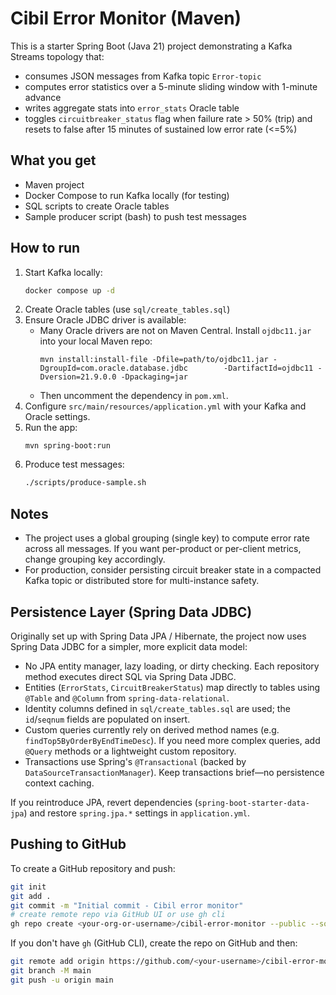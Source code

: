 # Cibil Error Monitor (Maven)

This is a starter Spring Boot (Java 21) project demonstrating a Kafka Streams topology that:
- consumes JSON messages from Kafka topic `Error-topic`
- computes error statistics over a 5-minute sliding window with 1-minute advance
- writes aggregate stats into `error_stats` Oracle table
- toggles `circuitbreaker_status` flag when failure rate > 50% (trip) and resets to false after 15 minutes of sustained low error rate (<=5%)

## What you get
- Maven project
- Docker Compose to run Kafka locally (for testing)
- SQL scripts to create Oracle tables
- Sample producer script (bash) to push test messages

## How to run
1. Start Kafka locally:
   ```bash
   docker compose up -d
   ```
2. Create Oracle tables (use `sql/create_tables.sql`)
3. Ensure Oracle JDBC driver is available:
   - Many Oracle drivers are not on Maven Central. Install `ojdbc11.jar` into your local Maven repo:
     ```
     mvn install:install-file -Dfile=path/to/ojdbc11.jar -DgroupId=com.oracle.database.jdbc        -DartifactId=ojdbc11 -Dversion=21.9.0.0 -Dpackaging=jar
     ```
   - Then uncomment the dependency in `pom.xml`.
4. Configure `src/main/resources/application.yml` with your Kafka and Oracle settings.
5. Run the app:
   ```
   mvn spring-boot:run
   ```
6. Produce test messages:
   ```bash
   ./scripts/produce-sample.sh
   ```

## Notes
- The project uses a global grouping (single key) to compute error rate across all messages. If you want per-product or per-client metrics, change grouping key accordingly.
- For production, consider persisting circuit breaker state in a compacted Kafka topic or distributed store for multi-instance safety.

## Persistence Layer (Spring Data JDBC)
Originally set up with Spring Data JPA / Hibernate, the project now uses Spring Data JDBC for a simpler, more explicit data model:
- No JPA entity manager, lazy loading, or dirty checking. Each repository method executes direct SQL via Spring Data JDBC.
- Entities (`ErrorStats`, `CircuitBreakerStatus`) map directly to tables using `@Table` and `@Column` from `spring-data-relational`.
- Identity columns defined in `sql/create_tables.sql` are used; the `id`/`seqnum` fields are populated on insert.
- Custom queries currently rely on derived method names (e.g. `findTop5ByOrderByEndTimeDesc`). If you need more complex queries, add `@Query` methods or a lightweight custom repository.
- Transactions use Spring's `@Transactional` (backed by `DataSourceTransactionManager`). Keep transactions brief—no persistence context caching.

If you reintroduce JPA, revert dependencies (`spring-boot-starter-data-jpa`) and restore `spring.jpa.*` settings in `application.yml`.


## Pushing to GitHub

To create a GitHub repository and push:

```bash
git init
git add .
git commit -m "Initial commit - Cibil error monitor"
# create remote repo via GitHub UI or use gh cli
gh repo create <your-org-or-username>/cibil-error-monitor --public --source=. --remote=origin --push
```

If you don't have `gh` (GitHub CLI), create the repo on GitHub and then:

```bash
git remote add origin https://github.com/<your-username>/cibil-error-monitor.git
git branch -M main
git push -u origin main
```
